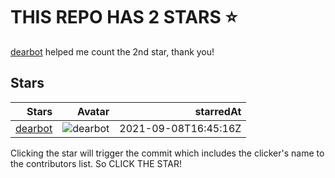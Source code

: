 # THIS REPO HAS 2 STARS ⭐️

[dearbot](https://github.com/dearbot) helped me count the 2nd star, thank you!

## Stars

| Stars | Avatar | starredAt |
| -----: |-----: | -----: |
| [dearbot](https://github.com/dearbot) | ![dearbot](https://avatars.githubusercontent.com/u/86886568?s=64&u=1e7cf586cb2295817005e7eddc3cffb1b479084f&v=4) | 2021-09-08T16:45:16Z || [oslook](https://github.com/oslook) | ![oslook](https://avatars.githubusercontent.com/u/6346865?s=64&u=5875914334b380ad5aa06af10d5692c4046ee5ee&v=4) | 2021-09-08T16:43:41Z |## Want to contribute?

Clicking the star will trigger the commit which includes the clicker's name to the contributors list. So CLICK THE STAR!